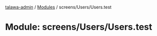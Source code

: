 [talawa-admin](../README.md) / [Modules](../modules.md) / screens/Users/Users.test

# Module: screens/Users/Users.test

